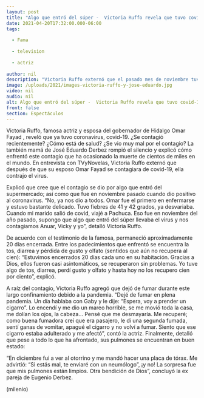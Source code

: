 ```yaml
---
layout: post
title: "Algo que entró del súper -  Victoria Ruffo revela que tuvo covid-19; así enfrentó el contagio"
date: 2021-04-20T17:32:00.000-06:00
tags:
  
  - Fama
  
  - television
  
  - actriz
  
author: nil
description: "Victoria Ruffo externó que el pasado mes de noviembre tuvo covid-19. Contó cuáles fueron los síntomas que presentó y cómo se encuentran sus pulmones. "
image: /uploads/2021/images-victoria-ruffo-y-jose-eduardo.jpg
video: nil
audio: nil
alt: Algo que entró del súper -  Victoria Ruffo revela que tuvo covid-19; así enfrentó el contagio
front: false
section: Espectáculos
---
```


Victoria Ruffo, famosa actriz y esposa del gobernador de Hidalgo Omar Fayad , reveló que ya tuvo coronavirus, covid-19. ¿Se contagió recientemente? ¿Cómo está de salud? ¿Se vio muy mal por el contagio? La también mamá de José Eduardo Derbez rompió el silencio y explicó cómo enfrentó este contagio que ha ocasionado la muerte de cientos de miles en el mundo. En entrevista con TVyNovelas, Victoria Ruffo externó que después de que su esposo Omar Fayad se contagiara de covid-19, ella contrajo el virus. 

Explicó que cree que el contagio se dio por algo que entró del supermercado; así como que fue en noviembre pasado cuando dio positivo al coronavirus. “No, ya nos dio a todos. Omar fue el primero en enfermarse y estuvo bastante delicado. Tuvo fiebres de 41 y 42 grados, ya desvariaba. Cuando mi marido salió de covid, viajé a Pachuca. Eso fue en noviembre del año pasado, supongo que algo que entró del súper llevaba el virus y nos contagiamos Anuar, Vicky y yo”, detalló Victoria Ruffo. 

De acuerdo con el testimonio de la famosa, permaneció aproximadamente 20 días encerrada. Entre los padecimientos que enfrentó se encuentra la tos, diarrea y pérdida de gusto y olfato (sentidos que aún no recupera al cien): “Estuvimos encerrados 20 días cada uno en su habitación. Gracias a Dios, ellos fueron casi asintomáticos, se recuperaron sin problemas. Yo tuve algo de tos, diarrea, perdí gusto y olfato y hasta hoy no los recupero cien por ciento”, explicó. 

A raíz del contagio, Victoria Ruffo agregó que dejó de fumar durante este largo confinamiento debido a la pandemia. “Dejé de fumar en plena pandemia. Un día hablaba con Gaby y le dije: “Espera, voy a prender un cigarro”. Lo encendí y me dio un mareo horrible, se me movió toda la casa, me dolían los ojos, la cabeza… Pensé que me desmayaría. Me recuperé; como buena fumadora creí que era pasajero, le di una segunda fumada, sentí ganas de vomitar, apagué el cigarro y no volví a fumar. Siento que ese cigarro estaba adulterado y me afectó”, contó la actriz. Finalmente, detalló que pese a todo lo que ha afrontado, sus pulmones se encuentran en buen estado: 

“En diciembre fui a ver al otorrino y me mandó hacer una placa de tórax. Me advirtió: “Si estás mal, te enviaré con un neumólogo”, ¡y no! La sorpresa fue que mis pulmones están limpios. Otra bendición de Dios”, concluyó la ex pareja de Eugenio Derbez. 

(milenio)